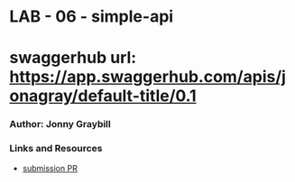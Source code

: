 # LAB - 06 - simple-api

# swaggerhub url: https://app.swaggerhub.com/apis/jonagray/default-title/0.1

### Author: Jonny Graybill

### Links and Resources
* [submission PR](https://github.com/401-advanced-javascript-jonnygraybill/simple-api/pull/1) 
